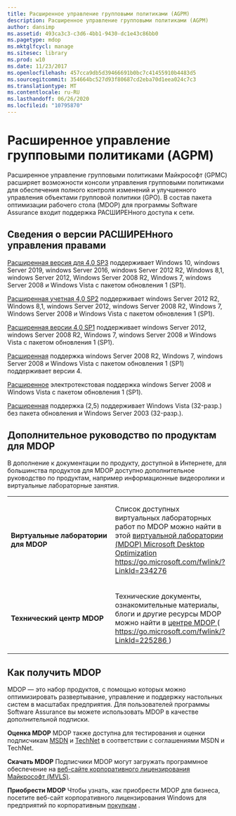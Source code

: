 ```yaml
---
title: Расширенное управление групповыми политиками (AGPM)
description: Расширенное управление групповыми политиками (AGPM)
author: dansimp
ms.assetid: 493ca3c3-c3d6-4bb1-9430-dc1e43c86bb0
ms.pagetype: mdop
ms.mktglfcycl: manage
ms.sitesec: library
ms.prod: w10
ms.date: 11/23/2017
ms.openlocfilehash: 457cca9db5d39466691b0bc7c41455910b4483d5
ms.sourcegitcommit: 354664bc527d93f80687cd2eba70d1eea024c7c3
ms.translationtype: MT
ms.contentlocale: ru-RU
ms.lasthandoff: 06/26/2020
ms.locfileid: "10795870"
---
```

# Расширенное управление групповыми политиками (AGPM)


Расширенное управление групповыми политиками Майкрософт (GPMC) расширяет возможности консоли управления групповыми политиками для обеспечения полного контроля изменений и улучшенного управления объектами групповой политики (GPO). В состав пакета оптимизации рабочего стола (MDOP) для программы Software Assurance входит поддержка РАСШИРЕНного доступа к сети.

## Сведения о версии РАСШИРЕНного управления правами


[Расширенная версия для 4,0 SP3](agpm-40-sp3-navengl.md) поддерживает Windows 10, windows Server 2019, windows Server 2016, windows Server 2012 R2, Windows 8,1, windows Server 2012, Windows Server 2008 R2, Windows 7, windows Server 2008 и Windows Vista с пакетом обновления 1 (SP1).

[Расширенная учетная 4,0 SP2](agpm-40-sp2-navengl.md) поддерживает windows Server 2012 R2, Windows 8,1, windows Server 2012, windows Server 2008 R2, Windows 7, Windows Server 2008 и Windows Vista с пакетом обновления 1 (SP1).

[Расширенная версии 4,0 SP1](agpm-40-sp1-navengl.md) поддерживает windows Server 2012, windows Server 2008 R2, Windows 7, windows Server 2008 и Windows Vista с пакетом обновления 1 (SP1).

[Расширенная](agpm-4-navengl.md) поддержка windows Server 2008 R2, Windows 7, windows Server 2008 и Windows Vista с пакетом обновления 1 (SP1) поддерживает версии 4.

[Расширенное](agpm-3-navengl.md) электротекстовая поддержка windows Server 2008 и Windows Vista с пакетом обновления 1 (SP1).

[Расширенная](agpm-25-navengl.md) поддержка (2,5) поддерживает Windows Vista (32-разр.) без пакета обновления и Windows Server 2003 (32-разр.).

## Дополнительное руководство по продуктам для MDOP


В дополнение к документации по продукту, доступной в Интернете, для большинства продуктов для MDOP доступно дополнительное руководство по продуктам, например информационные видеоролики и виртуальные лабораторные занятия.

<table>
<colgroup>
<col width="50%" />
<col width="50%" />
</colgroup>
<tbody>
<tr class="even">
<td align="left"><p><strong>Виртуальные лаборатории для MDOP</strong></p></td>
<td align="left"><p>Список доступных виртуальных лабораторных работ по MDOP можно найти в этой <a href="https://go.microsoft.com/fwlink/?LinkId=234276" data-raw-source="[Microsoft Desktop Optimization Pack (MDOP) Virtual Labs](https://go.microsoft.com/fwlink/?LinkId=234276)"> виртуальной лаборатории (MDOP) Microsoft Desktop Optimization </a> <a href="https://go.microsoft.com/fwlink/?LinkId=234276" data-raw-source="https://go.microsoft.com/fwlink/?LinkId=234276"> https://go.microsoft.com/fwlink/?LinkId=234276 </a></p></td>
</tr>
<tr class="odd">
<td align="left"><p><strong>Технический центр MDOP</strong></p></td>
<td align="left"><p>Технические документы, ознакомительные материалы, блоги и другие ресурсы MDOP можно найти в <a href="https://go.microsoft.com/fwlink/?LinkId=225286" data-raw-source="[MDOP TechCenter](https://go.microsoft.com/fwlink/?LinkId=225286)"> центре MDOP </a> ( <a href="https://go.microsoft.com/fwlink/?LinkId=225286" data-raw-source="https://go.microsoft.com/fwlink/?LinkId=225286"> https://go.microsoft.com/fwlink/?LinkId=225286 </a> )</p>
<p></p></td>
</tr>
</tbody>
</table>

 

## <a href="" id="bkmk-getmdop"></a>Как получить MDOP


MDOP — это набор продуктов, с помощью которых можно оптимизировать развертывание, управление и поддержку настольных систем в масштабах предприятия. Для пользователей программы Software Assurance вы можете использовать MDOP в качестве дополнительной подписки.

<a href="" id="evaluate-mdop"></a>**Оценка MDOP** MDOP также доступна для тестирования и оценки подписчикам [MSDN](https://msdn.microsoft.com/subscriptions/downloads/default.aspx?PV=42:178) и [TechNet](https://technet.microsoft.com/subscriptions/downloads/default.aspx?PV=42:178) в соответствии с соглашениями MSDN и TechNet.

<a href="" id="download-mdop"></a>**Скачать MDOP** Подписчики MDOP могут загружать программное обеспечение на [веб-сайте корпоративного лицензирования Майкрософт (MVLS)](https://go.microsoft.com/fwlink/?LinkId=166331).

<a href="" id="purchase-mdop"></a>**Приобрести MDOP** Чтобы узнать, как приобрести MDOP для бизнеса, посетите веб-сайт корпоративного лицензирования Windows для предприятий по корпоративным [покупкам](https://www.microsoft.com/windows/enterprise/how-to-buy.aspx) .

 

 





